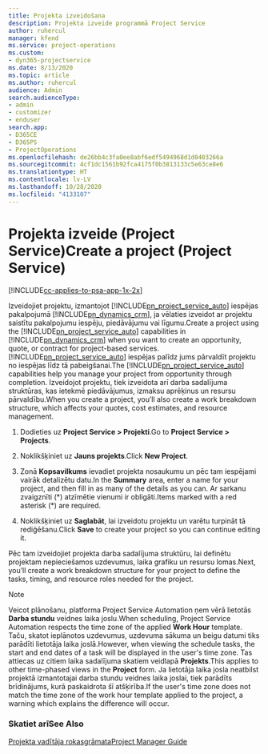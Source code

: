 ```yaml
---
title: Projekta izveidošana
description: Projekta izveide programmā Project Service
author: ruhercul
manager: kfend
ms.service: project-operations
ms.custom:
- dyn365-projectservice
ms.date: 8/13/2020
ms.topic: article
ms.author: ruhercul
audience: Admin
search.audienceType:
- admin
- customizer
- enduser
search.app:
- D365CE
- D365PS
- ProjectOperations
ms.openlocfilehash: de26bb4c3fa0ee8abf6edf5494968d1d0403266a
ms.sourcegitcommit: 4cf1dc1561b92fca4175f0b3813133c5e63ce8e6
ms.translationtype: HT
ms.contentlocale: lv-LV
ms.lasthandoff: 10/28/2020
ms.locfileid: "4133107"
---
```

# <a name="create-a-project-project-service"></a><span data-ttu-id="0370d-103">Projekta izveide (Project Service)</span><span class="sxs-lookup"><span data-stu-id="0370d-103">Create a project (Project Service)</span></span>

[!INCLUDE[cc-applies-to-psa-app-1x-2x](../includes/cc-applies-to-psa-app-1x-2x.md)]

<span data-ttu-id="0370d-104">Izveidojiet projektu, izmantojot [!INCLUDE[pn_project_service_auto](../includes/pn-project-service-auto.md)] iespējas pakalpojumā [!INCLUDE[pn_dynamics_crm](../includes/pn-dynamics-crm.md)], ja vēlaties izveidot ar projektu saistītu pakalpojumu iespēju, piedāvājumu vai līgumu.</span><span class="sxs-lookup"><span data-stu-id="0370d-104">Create a project using the [!INCLUDE[pn_project_service_auto](../includes/pn-project-service-auto.md)] capabilities in [!INCLUDE[pn_dynamics_crm](../includes/pn-dynamics-crm.md)] when you want to create an opportunity, quote, or contract for project-based services.</span></span> <span data-ttu-id="0370d-105">[!INCLUDE[pn_project_service_auto](../includes/pn-project-service-auto.md)] iespējas palīdz jums pārvaldīt projektu no iespējas līdz tā pabeigšanai.</span><span class="sxs-lookup"><span data-stu-id="0370d-105">The [!INCLUDE[pn_project_service_auto](../includes/pn-project-service-auto.md)] capabilities help you manage your project from opportunity through completion.</span></span> <span data-ttu-id="0370d-106">Izveidojot projektu, tiek izveidota arī darba sadalījuma struktūras, kas ietekmē piedāvājumus, izmaksu aprēķinus un resursu pārvaldību.</span><span class="sxs-lookup"><span data-stu-id="0370d-106">When you create a project, you’ll also create a work breakdown structure, which affects your quotes, cost estimates, and resource management.</span></span>  
  
1.  <span data-ttu-id="0370d-107">Dodieties uz **Project Service > Projekti**.</span><span class="sxs-lookup"><span data-stu-id="0370d-107">Go to **Project Service > Projects**.</span></span>  
  
2.  <span data-ttu-id="0370d-108">Noklikšķiniet uz **Jauns projekts**.</span><span class="sxs-lookup"><span data-stu-id="0370d-108">Click **New Project**.</span></span>  
  
3.  <span data-ttu-id="0370d-109">Zonā **Kopsavilkums** ievadiet projekta nosaukumu un pēc tam iespējami vairāk detalizētu datu.</span><span class="sxs-lookup"><span data-stu-id="0370d-109">In the **Summary** area, enter a name for your project, and then fill in as many of the details as you can.</span></span> <span data-ttu-id="0370d-110">Ar sarkanu zvaigznīti (\*) atzīmētie vienumi ir obligāti.</span><span class="sxs-lookup"><span data-stu-id="0370d-110">Items marked with a red asterisk (\*) are required.</span></span>  
  
4.  <span data-ttu-id="0370d-111">Noklikšķiniet uz **Saglabāt**, lai izveidotu projektu un varētu turpināt tā rediģēšanu.</span><span class="sxs-lookup"><span data-stu-id="0370d-111">Click **Save** to create your project so you can continue editing it.</span></span>  
  
<span data-ttu-id="0370d-112">Pēc tam izveidojiet projekta darba sadalījuma struktūru, lai definētu projektam nepieciešamos uzdevumus, laika grafiku un resursu lomas.</span><span class="sxs-lookup"><span data-stu-id="0370d-112">Next, you’ll create a work breakdown structure for your project to define the tasks, timing, and resource roles needed for the project.</span></span>  

> [!NOTE]
> <span data-ttu-id="0370d-113">Veicot plānošanu, platforma Project Service Automation ņem vērā lietotās **Darba stundu** veidnes laika joslu.</span><span class="sxs-lookup"><span data-stu-id="0370d-113">When scheduling, Project Service Automation respects the time zone of the applied **Work Hour** template.</span></span> <span data-ttu-id="0370d-114">Taču, skatot ieplānotos uzdevumus, uzdevuma sākuma un beigu datumi tiks parādīti lietotāja laika joslā.</span><span class="sxs-lookup"><span data-stu-id="0370d-114">However, when viewing the schedule tasks, the start and end dates of a task will be displayed in the user's time zone.</span></span> <span data-ttu-id="0370d-115">Tas attiecas uz citiem laika sadalījuma skatiem veidlapā **Projekts**.</span><span class="sxs-lookup"><span data-stu-id="0370d-115">This applies to other time-phased views in the **Project** form.</span></span> <span data-ttu-id="0370d-116">Ja lietotāja laika josla neatbilst projektā izmantotajai darba stundu veidnes laika joslai, tiek parādīts brīdinājums, kurā paskaidrota šī atšķirība.</span><span class="sxs-lookup"><span data-stu-id="0370d-116">If the user's time zone does not match the time zone of the work hour template applied to the project, a warning which explains the difference will occur.</span></span> 
  
### <a name="see-also"></a><span data-ttu-id="0370d-117">Skatiet arī</span><span class="sxs-lookup"><span data-stu-id="0370d-117">See Also</span></span>  
 [<span data-ttu-id="0370d-118">Projekta vadītāja rokasgrāmata</span><span class="sxs-lookup"><span data-stu-id="0370d-118">Project Manager Guide</span></span>](../psa/project-manager-guide.md)
